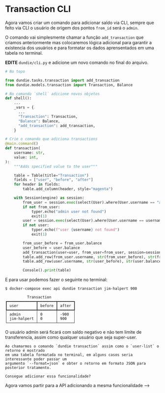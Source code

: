 # Transaction CLI

Agora vamos criar um comando para adicionar saldo via CLI, sempre que feito via CLI  o usuário
de origem dos pontos `from_id` será o `admin`.

O comando vai simplesmente chamar a função `add_transaction` que criamos anteriormente mas colocaremos
lógica adicional para garantir a existencia dos usuários e para formatar os dados aprensentados em
uma tabela no terminal.


**EDITE** `dundie/cli.py` e adicione um novo comando no final do arquivo.


```python
# No topo

from dundie.tasks.transaction import add_transaction
from dundie.models.transaction import Transaction, Balance

# No comando `shell` adicione novos objetos
def shell():
    ...
    _vars = {
      ...
      "Transaction": Transaction,
      "Balance": Balance,
      "add_transaction": add_transaction,
    }

# Crie o comando que adiciona transactions 
@main.command()
def transaction(
    username: str,
    value: int,
):
    """Adds specified value to the user"""

    table = Table(title="Transaction")
    fields = ["user", "before", "after"]
    for header in fields:
        table.add_column(header, style="magenta")

    with Session(engine) as session:
        from_user = session.exec(select(User).where(User.username == "admin")).first()
        if not from_user:
            typer.echo("admin user not found")
            exit(1)
        user = session.exec(select(User).where(User.username == username)).first()
        if not user:
            typer.echo(f"user {username} not found")
            exit(1)

        from_user_before = from_user.balance
        user_before = user.balance
        add_transaction(user=user, from_user=from_user, session=session, value=value)
        table.add_row(from_user.username, str(from_user_before), str(from_user.balance))
        table.add_row(user.username, str(user_before), str(user.balance))

        Console().print(table)
```

E para usar podemos fazer o seguinte  no terminal:

```console
$ docker-compose exec api dundie transaction jim-halpert 900

          Transaction           
┏━━━━━━━━━━━━━┳━━━━━━━━┳━━━━━━━┓
┃ user        ┃ before ┃ after ┃
┡━━━━━━━━━━━━━╇━━━━━━━━╇━━━━━━━┩
│ admin       │ 0      │ -900  │
│ jim-halpert │ 0      │ 900   │
└─────────────┴────────┴───────┘
```

O usuário admin será ficará com saldo negativo e não tem limite de transferencia, 
assim como qualquer usuário que seja super-user.

```admonish todo "Tarefa"
Ao chamarmos o comando `dundie transaction` assim como o `user-list` o retorno é mostrado
em uma tabela formatada no terminal, em alguns casos seria interessante poder passar um
argumento `--format=json` e obter o retorno em formato JSON para posterior tratamento.

Consegue adicionar essa funcionalidade?
```

Agora vamos partir para a API adicionando a mesma funcionalidade -->
